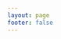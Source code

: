 ```yaml
---
layout: page
footer: false
---
```

<ClientOnly>
  <ApiReference url="https://api-int-v3.sigmaott.com/api/interactive/v1/api-docs-json"/>
</ClientOnly>
